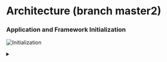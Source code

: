 # Architecture (branch master2)

### Application and Framework Initialization

![Initialization](http://www.plantuml.com/plantuml/proxy?cache=no&src=https://raw.githubusercontent.com/ClemensX/ShadedPath12/master2/README_ARCH.md&idx=0)

<details><summary></summary>
```plantuml
@startuml
|ApplicationX|
|Pipeline|
|DXGlobal|
|Direct2D|
    |Application|
    start
    :pipeline.init();
    |Pipeline|
    :init;
    :world size
    framebuffer size (3)
    backbuffer width
    backbuffer height;
    |Application|
    :dxGlobal.init();
    |DXGlobal|
    :init;
    :create global instances:
    ID3D12Debug
    IDXGIFactory4
    ID3D12CommandQueue;
    |Application|
    if (hwnd != null?) then (yes)
        |DXGlobal|
        :init swap chain;
    endif
    |Application|
    :init frame data;
    :pipeline.setAppDataForSlot();
    |Pipeline|
    :AppFrameDataMananger.setAppDataForSlot();
    |Application|
    :init Global Per Frame Data;
    |DXGlobal|
    :initFrameBufferResources();
    :create instances for each frame buffer slot:
    ID3D11on12Device
    ID3D11Device
    ID3D11DeviceContext
    DX12 types for background render texture:
    DescriptorHeap for Depth/Stencil
    Tex2D Resource for Depth/Stencil
    DescriptorHeap for texture
    Tex2D Resource for texture
    root signature
    fences
    similar instances for swap chain;
    |Application|
    :init Direct2D Per Frame Data;
    |Direct2D|
    :init();
    :create Texture2D and SurfaceRenderTarget
    on wrapped DX12 background texture;
@enduml
```
</details>
